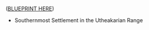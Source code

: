 ([BLUEPRINT HERE](https://www.fantasytowngenerator.com/user/settlements/aa6caf20-b020-4205-a022-b9e4c02f8ce4))

- Southernmost Settlement in the Utheakarian Range